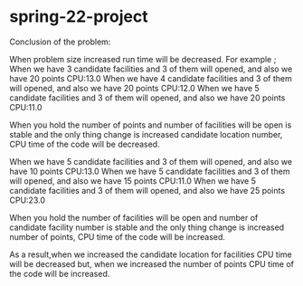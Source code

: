# spring-22-project


Conclusion of the problem:

When problem size increased run time will be decreased.
For example ;
When we have 3 candidate facilities and 3 of them will opened, and also we have 20 points CPU:13.0
When we have 4 candidate facilities and 3 of them will opened, and also we have 20 points CPU:12.0
When we have 5 candidate facilities and 3 of them will opened, and also we have 20 points CPU:11.0

When you hold the number of points and number of facilities will be open is stable and the only thing change is increased candidate location number, CPU time of the code will be decreased.

When we have 5 candidate facilities and 3 of them will opened, and also we have 10 points CPU:13.0
When we have 5 candidate facilities and 3 of them will opened, and also we have 15 points CPU:11.0
When we have 5 candidate facilities and 3 of them will opened, and also we have 25 points CPU:23.0

When you hold the number of facilities will be open and number of candidate facility number is stable and the only thing change is increased number of points, CPU time of the code will be increased.

As a result,when we increased the candidate location for facilities CPU time will be decreased but, when we increased the number of points CPU time of the code will be increased.


